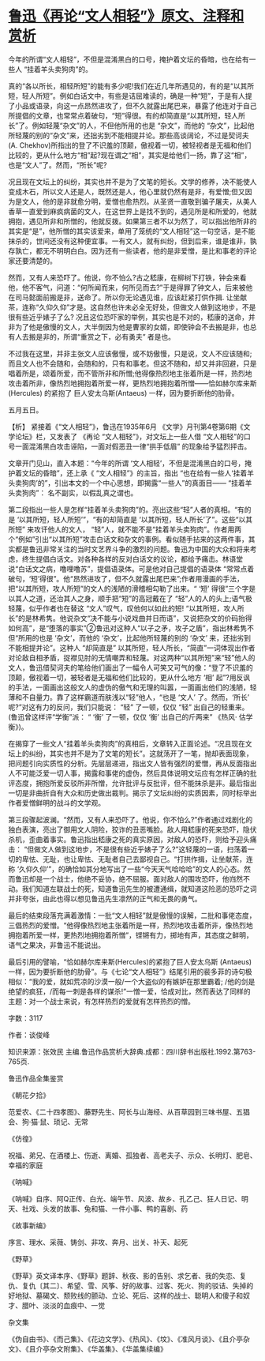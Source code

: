 # [鲁迅《再论“文人相轻”》原文、注释和赏析](https://www.vrrw.net/wx/9785.html)

今年的所谓“文人相轻”，不但是混淆黑白的口号，掩护着文坛的昏暗，也在给有一些人 “挂着羊头卖狗肉”的。

真的“各以所长，相轻所短”的能有多少呢!我们在近几年所遇见的，有的是“以其所短，轻人所短”。例如白话文中，有些是诘屈难读的，确是一种“短”，于是有人提了小品或语录，向这一点昂然进攻了，但不久就露出尾巴来，暴露了他连对于自己所提倡的文章，也常常点着破句，“短”得很。有的却简直是“以其所短，轻人所长”了。例如轻蔑“杂文”的人，不但他所用的也是 “杂文”，而他的 “杂文”，比起他所轻蔑的别的“杂文”来，还拙劣到不能相提并论。那些高谈阔论，不过是契诃夫(A. Chekhov)所指出的登了不识羞的顶颠，傲视着一切，被轻视者是无福和他们比较的，更从什么地方“相”起?现在谓之“相”，其实是给他们一扬，靠了这“相”，也是“文人”了。然而，“所长”呢?

况且现在文坛上的纠纷，其实也并不是为了文笔的短长。文学的修养，决不能使人变成木石，所以文人还是人，既然还是人，他心里就仍然有是非，有爱憎;但又因为是文人，他的是非就愈分明，爱憎也愈热烈。从圣贤一直敬到骗子屠夫，从美人香草一直爱到麻疯病菌的文人，在这世界上是找不到的，遇见所是和所爱的，他就拥抱，遇见所非和所憎的，他就反拨。如果第三者不以为然了，可以指出他所非的其实是“是”，他所憎的其实该爱来，单用了笼统的“文人相轻”这一句空话，是不能抹杀的，世间还没有这种便宜事。一有文人，就有纠纷，但到后来，谁是谁非，孰存孰亡，都无不明明白白。因为还有一些读者，他的是非爱憎，是比和事老的评论家还要清楚的。

然而，又有人来恐吓了。他说，你不怕么?古之嵇康，在柳树下打铁，钟会来看他，他不客气，问道：“何所闻而来，何所见而去?”于是得罪了钟文人，后来被他在司马懿面前搬是非，送命了。所以你无论遇见谁，应该赶紧打供作揖. 让坐献茶，连称“久仰久仰”才是。这自然也许未必全无好处，但做文人做到这地步，不是很有些近乎婊子了么? 况且这位恐吓家的举例，其实也是不对的，嵇康的送命，并非为了他是傲慢的文人，大半倒因为他是曹家的女婿，即使钟会不去搬是非，也总有人去搬是非的，所谓“重赏之下，必有勇夫” 者是也。

不过我在这里，并非主张文人应该傲慢，或不妨傲慢，只是说，文人不应该随和;而且文人也不会随和，会随和的，只有和事老。但这不随和，却又并非回避，只是唱着所是，颂着所爱，而不管所非和所憎;他得像热烈地主张着所是一样，热烈地攻击着所非，像热烈地拥抱着所爱一样，更热烈地拥抱着所憎——恰如赫尔库来斯 (Hercules) 的紧抱了 巨人安太乌斯(Antaeus) 一样，因为要折断他的肋骨。

五月五日。



【析】 紧接着《“文人相轻”》，鲁迅在1935年6月 《文学》月刊第4卷第6期《文学论坛》栏，又发表了 《再论 “文人相轻”》，对文坛上一些人借 “文人相轻”的口号一面混淆黑白攻击诬陷，一面对假恶丑一律“拱手低眉” 的现象给予猛烈抨击。

文章开门见山，直入本题：“今年的所谓 ‘文人相轻’，不但是混淆黑白的口号，掩护着文坛的昏暗”，还上承《 “文人相轻”》的主旨，指出 “也在给有一些人‘挂着羊头卖狗肉’的”，引出本文的一个中心思想，即揭露“一些人”的真面目—— “挂着羊头卖狗肉”： 名不副实，以假乱真之谓也。

第二段指出一些人是怎样“挂着羊头卖狗肉”的。亮出这些“轻”人者的真相。“有的是 ‘以其所短，轻人所短’”，“有的却简直是 ‘以其所短，轻人所长’了”。这些“以其所短” 来攻讦他人的文人， “轻”人，就不能不是“挂着羊头卖狗肉”。作者用两个“例如”引出“以其所短”攻击白话文和杂文的事例。看似随手拈来的这两件事，其实都是鲁迅非常关注的当时文艺界斗争的激烈的问题。鲁迅为中国的大众和将来考虑，终生提倡白话文。对各种各样的反对白话文的议论，都给予痛击。林语堂说“白话文之病，噜哩噜苏”，提倡语录体。可是他对自己提倡的语录体 “常常点着破句，‘短’得很”。他“昂然进攻了，但不久就露出尾巴来”;作者用漫画的手法，把“以其所短，攻人所短”的文人的浅陋的滑稽相勾勒了出来。“ ‘短’ 得很”三个字是以其人之道，还治其人之身，顺手把“短”的高冠戴在了 “轻”人的人的头上;语气极轻蔑，似乎作者也在替这 “文人”叹气，叹他何以如此的短! “以其所短，攻人所长”的是林希隽。他说杂文“决不能与小说戏曲并日而语”，又说把杂文的价码抬得如何高”，是“堕落的事实”②鲁迅对这种人“以子之矛，攻子之盾”，指出林希隽不但“所用的也是 ‘杂文’，而他的 ‘杂文’，比起他所轻蔑的别的 ‘杂文’ 来，还拙劣到不能相提并论”。这种人 “却简直是” 以其所短，轻人所长，“简直”一词体现出作者对论敌自相矛盾，捉襟见肘的无情嘲弄和轻蔑。对这两种“以其所短”来“轻”他人的文人，鲁迅借契诃夫的笔给他们画出了一幅令人可笑又可气的像：“登了不识羞的顶颠，傲视着一切，被轻者是无福和他们比较的，更从什么地方 ‘相’ 起”?用反讽的手法，一面画出这般文人的虚伪的傲气和无理的叫嚣，一面画出他们的浅陋，轻薄和不自量力。靠了这样霸道而肤浅以“轻”他人，“也是 ‘文人’ 了。然而，‘所长’ 呢?”对这有力的反问，我们只能说： “轻” 了一顿，仅仅 “轻” 出自己的轻重来。(鲁迅曾这样评“学衡”派： “ ‘衡’ 了一顿，仅仅 ‘衡’ 出自己的斤两来” 《热风· 估学衡》)。

在揭穿了一些文人“挂着羊头卖狗肉”的真相后，文章转入正面论述。“况且现在文坛上的纠纷，其实也并不是为了文笔的短长”。这就荡开了一笔，抛却表面现象，把问题引向实质性的分析。先层层递进，指出文人皆有强烈的爱憎，再从反面指出人不可能泛爱一切人事，揭露和事佬的虚伪，然后具体说明文坛应有怎样正确的批评态度，拥抱所爱反驳所非所憎，允许批评与反批评，但不能抹杀是非。最后指出一切是非曲折自有大众和历史做出裁判。揭示了文坛纠纷的实质因素，同时标举出作者爱憎鲜明的战斗的文学观。

第三段骤起波澜。“然而，又有人来恐吓了。他说，你不怕么?”作者通过戏剧化的独白表演，亮出了御用文人阴险，狡诈的丑恶嘴脸。敌人用嵇康的死来恐吓，隐伏杀机，歪曲着事实。鲁迅指出嵇康之死的真实原因，对敌人的恐吓，则给予迎头痛击： “但做文人做到这地步，不是很有些近乎婊子了么?”这轻蔑的一语，扫荡着一切的卑怯、无耻，也让卑怯、无耻者自己去鄙视自己。“打拱作揖，让坐献茶，连称 ‘久仰久仰’”，的确恰如其分地写出了一些“今天天气哈哈哈”的文人的心态。然而鲁迅却是一个战士，他绝不妥协，绝不屈服。面对敌人的围攻恐吓，他岿然不动。我们知道左联战士的死，知道鲁迅先生的被遭通缉，就知道这险恶的恐吓之词并非夸张，由此也得以想见鲁迅先生凛然的正气和无畏的勇气。

最后的结束段落充满着激情：一批“文人相轻”就是傲慢的误解，二批和事佬态度，三倡热烈的爱憎。“他得像热烈地主张着所是一样，热烈地攻击着所非，像热烈地拥抱着所爱一样，更热烈地拥抱着所憎”，铿锵有力，掷地有声，其态度之鲜明，语气之果决，非鲁迅不能说出。

最后引用的譬喻，“恰如赫尔库来斯(Hercules)的紧抱了巨人安太乌斯 (Antaeus)一样，因为要折断他的肋骨”。与《七论“文人相轻”》结尾引用的裴多菲的诗句极相似：“我的爱，就如荒凉的沙漠一般/一个大盗似的有嫉妒在那里霸着; /他的剑是绝望的疯狂，/而每一刺是各样的谋杀!”一憎一爱，恰成对比，然而表达了同样的主题：对一个战士来说，有怎样热烈的爱就有怎样热烈的憎。

字数：3117

作者：谈俊峰

知识来源：张效民 主编.鲁迅作品赏析大辞典.成都：四川辞书出版社.1992.第763-765页.

鲁迅作品全集鉴赏

《朝花夕拾》

范爱农、《二十四孝图》、藤野先生、阿长与山海经、从百草园到三味书屋、五猖会、狗·猫·鼠、琐记、无常

《仿徨》

祝福、弟兄、在酒楼上、伤逝、离婚、孤独者、高老夫子、示众、长明灯、肥皂、幸福的家庭

《呐喊》

《呐喊》自序、阿Q正传、白光、端午节、风波、故乡、孔乙己、狂人日记、明天、社戏、头发的故事、兔和猫、一件小事、鸭的喜剧、药

《故事新编》

序言、理水、采薇、铸剑、非攻、奔月、出关、补天、起死

《野草》

《野草》英文译本序、《野草》题辞、秋夜、影的告别、求乞者、我的失恋、复仇、复仇〔其二〕、希望、雪、风筝、好的故事、过客、死火、狗的驳诘、失掉的好地狱、墓碣文、颓败线的颤动、立论、死后、这样的战士、聪明人和傻子和奴才、腊叶、淡淡的血痕中、一觉

杂文集

《伪自由书》、《而己集》、《花边文学》、《热风》、《坟》、《准风月谈》、《且介亭杂文》、《且介亭杂文附集》、《华盖集》、《华盖集续编》

